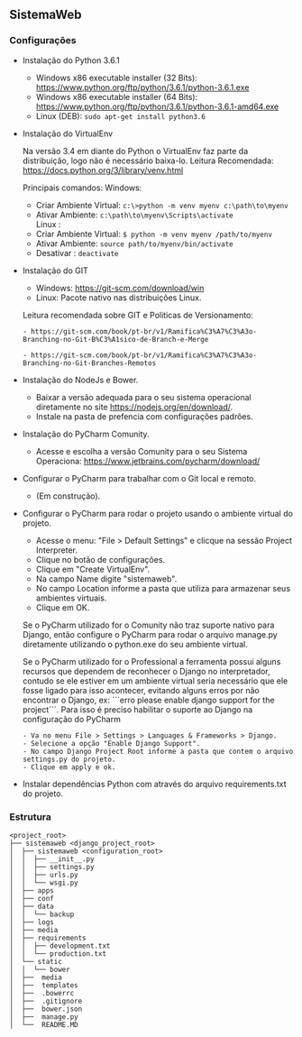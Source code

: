## SistemaWeb

### Configurações
  
  - Instalação do Python 3.6.1
    - Windows x86 executable installer (32 Bits): https://www.python.org/ftp/python/3.6.1/python-3.6.1.exe
    - Windows x86 executable installer (64 Bits): https://www.python.org/ftp/python/3.6.1/python-3.6.1-amd64.exe  
    - Linux (DEB): ```sudo apt-get install python3.6```
  
  - Instalação do VirtualEnv
  
    Na versão 3.4 em diante do Python o VirtualEnv faz parte da distribuição, logo não é necessário baixa-lo.
    Leitura Recomendada: https://docs.python.org/3/library/venv.html
    
    Principais comandos: 
      Windows:
      - Criar Ambiente Virtual: ```c:\>python -m venv myenv c:\path\to\myenv```
      - Ativar Ambiente: ```c:\path\to\myenv\Scripts\activate```  
      Linux :
      - Criar Ambiente Virtual: ```$ python -m venv myenv /path/to/myenv```
      - Ativar Ambiente: ```source path/to/myenv/bin/activate```
      - Desativar      : ```deactivate```

- Instalação do GIT
    - Windows: https://git-scm.com/download/win
    - Linux: Pacote nativo nas distribuições Linux.
    
    Leitura recomendada sobre GIT e Politicas de Versionamento:
    
      - https://git-scm.com/book/pt-br/v1/Ramifica%C3%A7%C3%A3o-Branching-no-Git-B%C3%A1sico-de-Branch-e-Merge
      
      - https://git-scm.com/book/pt-br/v1/Ramifica%C3%A7%C3%A3o-Branching-no-Git-Branches-Remotos

- Instalação do NodeJs e Bower.
    - Baixar a versão adequada para o seu sistema operacional diretamente no site https://nodejs.org/en/download/.
    - Instale na pasta de prefencia com configurações padrões.

- Instalação do PyCharm Comunity.
    - Acesse e escolha a versão Comunity para o seu Sistema Operaciona: https://www.jetbrains.com/pycharm/download/

- Configurar o  PyCharm para trabalhar com o Git local e remoto.
    - (Em construção).
    
- Configurar o PyCharm para rodar o projeto usando o ambiente virtual do projeto.
  
    - Acesse o menu: "File > Default Settings" e clicque na sessão Project Interpreter.
    - Clique no botão de configurações.
    - Clique em "Create VirtualEnv".
    - Na campo Name digite "sistemaweb".
    - No campo Location informe a pasta que utiliza para armazenar seus ambientes virtuais.
    - Clique em OK.  
    
    Se o PyCharm utilizado for o Comunity não traz suporte nativo para Django, então configure o PyCharm para rodar o arquivo manage.py diretamente utilizando o python.exe do seu ambiente virtual.
    
    Se o PyCharm utilizado for o Professional a ferramenta possui alguns recursos que dependem de reconhecer o Django no interpretador, contudo se ele estiver em um ambiente virtual seria necessário que ele fosse ligado para isso acontecer, evitando alguns erros por não encontrar o Django, ex: ´´´erro please enable django support for the project´´´. 
    Para isso é preciso habilitar o suporte ao Django na configuração do PyCharm
    
      - Va no menu File > Settings > Languages & Frameworks > Django.
      - Selecione a opção "Enable Django Support".
      - No campo Django Project Root informe a pasta que contem o arquivo settings.py do projeto.
      - Clique em apply e ok.
  
- Instalar dependências Python com através do arquivo requirements.txt do projeto.

### Estrutura
```
<project_root>
├── sistemaweb <django_project_root>
│  ├── sistemaweb <configuration_root>
│  │  ├── __init__.py
│  │  ├── settings.py
│  │  ├── urls.py
│  │  └── wsgi.py
│  ├── apps
│  ├── conf
│  ├── data
│  │  └── backup
│  ├── logs
│  ├── media
│  ├── requirements
│  │  ├── development.txt
│  │  └── production.txt
│  └── static
│  │  └── bower
│  ├──  media
│  ├──  templates
│  ├──  .bowerrc
│  ├──  .gitignore
│  ├──  bower.json
│  ├──  manage.py
│  └──  README.MD

```

